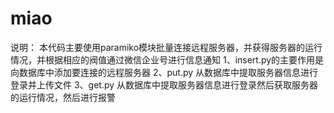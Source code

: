 miao
====

说明：
本代码主要使用paramiko模块批量连接远程服务器，并获得服务器的运行情况，并根据相应的阀值通过微信企业号进行信息通知
1、insert.py的主要作用是向数据库中添加要连接的远程服务器
2、put.py 从数据库中提取服务器信息进行登录并上传文件
3、get.py 从数据库中提取服务器信息进行登录然后获取服务器的运行情况，然后进行报警

